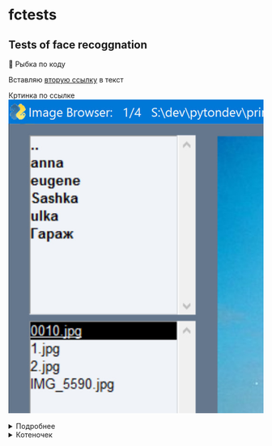 # fctests
## Tests of face recoggnation

:blowfish: Рыбка по коду

Вставляю [вторую ссылку][Картинка] в текст

Кртинка по ссылке ![Картинка]

<details><summary>Подробнее</summary>

  Скрытый текст

![Текст для изображения, который обычно не виден](https://github.com/rejgan318/fctests/blob/master/imgs/img1.jpg?raw=true "Полная ссылка")

</details>

<details><summary>Котеночек</summary>

[![Кртеночек][Кот]][Кот]
 
[Кот]: https://i.stack.imgur.com/AKtls.jpg 
 
</details>

[Картинка]: imgs/img1.jpg?raw=true "Вторая ссылка"
